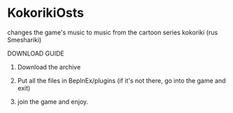 # KokorikiOsts
changes the game's music to music from the cartoon series kokoriki (rus Smeshariki)

DOWNLOAD GUIDE


1. Download the archive

2. Put all the files in BepInEx/plugins (if it's not there, go into the game and exit)

3. join the game and enjoy.
